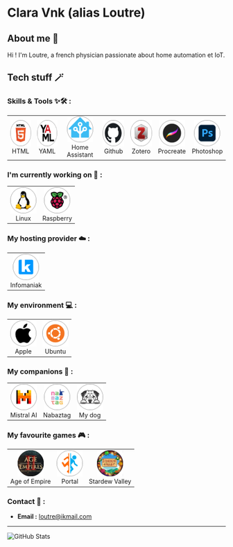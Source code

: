# Clara Vnk (alias Loutre)

## About me 👀 

Hi ! I'm Loutre, a french physician passionate about home automation et IoT.

## Tech stuff 🪄

### Skills & Tools ✨🛠️ :

 <table style="border: none;">
  <tr>
   <td align="center">
      <img src="https://github.com/ClaraVnk/ClaraVnk/blob/main/images/HTML.png" width="60" height="60" alt="HTML" />
      <br>HTML
   </td>
    <td align="center">
        <img src="https://github.com/ClaraVnk/ClaraVnk/blob/main/images/yaml.png" width="60" height="60" alt="YAML" />
        <br>YAML
     </td>
    <td align="center">
        <img src="https://github.com/ClaraVnk/ClaraVnk/blob/main/images/HA.png" width="60" height="60" alt="Home Assistant" />
        <br>Home Assistant
    </td>
        <td align="center">
        <img src="https://github.com/ClaraVnk/ClaraVnk/blob/main/images/github.png" width="60" height="60" alt="Github" />
        <br>Github
    </td>
    <td align="center">
        <img src="https://github.com/ClaraVnk/ClaraVnk/blob/main/images/zotero.png" width="60" height="60" alt="Zotero" />
        <br>Zotero
    </td>
    <td align="center">
        <img src="https://github.com/ClaraVnk/ClaraVnk/blob/main/images/procreate.png" width="60" height="60" alt="Procreate" />
        <br>Procreate
    </td>
    <td align="center">
        <img src="https://github.com/ClaraVnk/ClaraVnk/blob/main/images/photoshop.png" width="60" height="60" alt="Photoshop" />
        <br>Photoshop
    </td>
  </tr>
 </table>

### I'm currently working on 🚧 :

 <table>
  <tr border: solid transparent;>
   <td align="center">
      <img src="https://github.com/ClaraVnk/ClaraVnk/blob/main/images/linux.png" width="60" height="60" alt="Linux" />
      <br>Linux
    </td>
    <td align="center">
        <img src="https://github.com/ClaraVnk/ClaraVnk/blob/main/images/rasp.png" width="60" height="60" alt="Raspberry" />
        <br>Raspberry
    </td>
  </tr>
 </table>

### My hosting provider ☁️ :

 <table>
  <tr border: solid transparent;>
   <td align="center">
      <img src="https://github.com/ClaraVnk/ClaraVnk/blob/main/images/infomaniak.png" width="60" height="60" alt="Infomaniak" />
      <br>Infomaniak
    </td>
  </tr>
 </table>

### My environment 💻 :

 <table>
  <tr border: solid transparent;>
   <td align="center">
      <img src="https://github.com/ClaraVnk/ClaraVnk/blob/main/images/apple.png" width="60" height="60" alt="Apple" />
      <br>Apple
    </td>
    <td align="center">
        <img src="https://github.com/ClaraVnk/ClaraVnk/blob/main/images/ubuntu.png" width="60" height="60" alt="Ubuntu" />
        <br>Ubuntu
    </td>
  </tr>
 </table>

### My companions 🛟 :

 <table>
  <tr border: solid transparent;>
   <td align="center">
      <img src="https://github.com/ClaraVnk/ClaraVnk/blob/main/images/mistral-AI.png" width="60" height="60" alt="Mistral AI" />
      <br>Mistral AI
    </td>
    <td align="center">
        <img src="https://github.com/ClaraVnk/ClaraVnk/blob/main/images/nabaztag.png" width="60" height="60" alt="Nabaztag" />
        <br>Nabaztag
    </td>
    <td align="center">
        <img src="https://github.com/ClaraVnk/ClaraVnk/blob/main/images/sharpei.png" width="60" height="60" alt="Sharpei" />
        <br>My dog
    </td>
  </tr>
 </table>

### My favourite games 🎮 :

 <table>
  <tr border: solid transparent;>
   <td align="center">
      <img src="https://github.com/ClaraVnk/ClaraVnk/blob/main/images/aOe.png" width="60" height="60" alt="Age of Empire" />
      <br>Age of Empire
    </td>
    <td align="center">
        <img src="https://github.com/ClaraVnk/ClaraVnk/blob/main/images/portal.png" width="60" height="60" alt="Portal" />
        <br>Portal
    </td>
    <td align="center">
        <img src="https://github.com/ClaraVnk/ClaraVnk/blob/main/images/stardew-valley.png" width="60" height="60" alt="Stardew Valley" />
        <br>Stardew Valley
    </td>
  </tr>
 </table>

### Contact 💌 :

- **Email :** loutre@ikmail.com

---

![GitHub Stats](https://github-readme-stats.vercel.app/api?username=claravnk&show_icons=true&theme=radical)